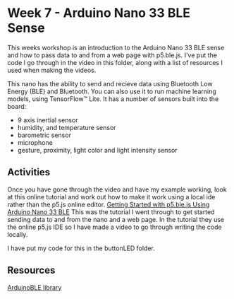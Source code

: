 # Week 7 - Arduino Nano 33 BLE Sense
This weeks workshop is an introduction to the Arduino Nano 33 BLE sense and how to pass data to and from a web page with p5.ble.js. I've put the code I go through in the video in this folder, along with a list of resources I used when making the videos.

This nano has the ability to send and recieve data using Bluetooth Low Energy (BLE) and Bluetooth. You can also use it to run machine learning models, using TensorFlow™ Lite. It has a number of sensors built into the board:
* 9 axis inertial sensor
* humidity, and temperature sensor
* barometric sensor
* microphone
* gesture, proximity, light color and light intensity sensor

## Activities
Once you have gone through the video and have my example working, look at this online tutorial and work out how to make it work using a local ide rather than the p5.js online editor.
[Getting Started with p5.ble.js Using Arduino Nano 33 BLE](https://create.arduino.cc/projecthub/jingwen_zhu/getting-started-with-p5-ble-js-using-arduino-nano-33-ble-120ea6) This was the tutorial I went through to get started sending data to and from the nano and a web page. In the tutorial they use the online p5.js IDE so I have made a video to go through writing the code locally.

I have put my code for this in the buttonLED folder.

## Resources
[ArduinoBLE library](https://www.arduino.cc/en/Reference/ArduinoBLE)


